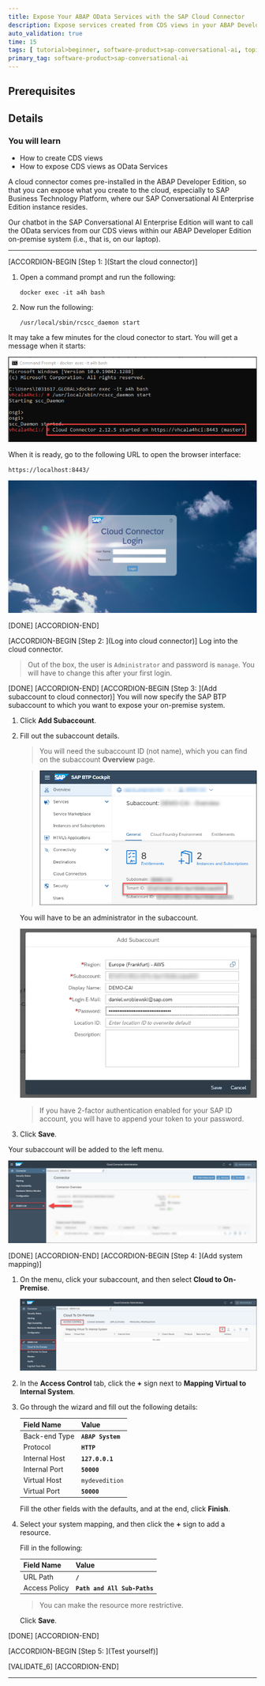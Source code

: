```yaml
---
title: Expose Your ABAP OData Services with the SAP Cloud Connector
description: Expose services created from CDS views in your ABAP Developer Edition so that your SAP Conversational AI Enterprise Edition can call them.
auto_validation: true
time: 15
tags: [ tutorial>beginner, software-product>sap-conversational-ai, topic>artificial-intelligence, topic>machine-learning, software-product>sap-business-technology-platform, programming-tool>abap-development]
primary_tag: software-product>sap-conversational-ai
---
```


## Prerequisites

## Details
### You will learn
- How to create CDS views
- How to expose CDS views as OData Services

A cloud connector comes pre-installed in the ABAP Developer Edition, so that you can expose what you create to the cloud, especially to SAP Business Technology Platform, where our SAP Conversational AI Enterprise Edition instance resides.

Our chatbot in the SAP Conversational AI Enterprise Edition will want to call the OData services from our CDS views within our ABAP Developer Edition on-premise system (i.e., that is, on our laptop).   

---

[ACCORDION-BEGIN [Step 1: ](Start the cloud connector)]

1. Open a command prompt and run the following:

    ```Shell
    docker exec -it a4h bash
    ```

2. Now run the following:

    ```Shell
    /usr/local/sbin/rcscc_daemon start
    ```
It may take a few minutes for the cloud conector to start. You will get a message when it starts:

![Cloud connector started](cc-started.png)

When it is ready, go to the following URL to open the browser interface:

```
https://localhost:8443/
```

![Cloud connector login screen](cc-login.png)


[DONE]
[ACCORDION-END]

[ACCORDION-BEGIN [Step 2: ](Log into cloud connector)]
Log into the cloud connector.

>Out of the box, the user is `Administrator` and password is `manage`. You will have to change this after your first login.

[DONE]
[ACCORDION-END]
[ACCORDION-BEGIN [Step 3: ](Add subaccount to cloud connector)]
You will now specify the SAP BTP subaccount to which you want to expose your on-premise system.

1. Click **Add Subaccount**.

2. Fill out the subaccount details.

    >You will need the subaccount ID (not name), which you can find on the subaccount **Overview** page.

    >    ![Subaccount ID](subaccount-id.png)

    You will have to be an administrator in the subaccount.

    ![Add subaccount](cc-add-subaccount.png)

    >If you have 2-factor authentication enabled for your SAP ID account, you will have to append your token to your password.

3. Click **Save**.

Your subaccount will be added to the left menu.

![Subaccount in menu](cc-subaccount-in-menu.png)



[DONE]
[ACCORDION-END]
[ACCORDION-BEGIN [Step 4: ](Add system mapping)]
1. On the menu, click your subaccount, and then select **Cloud to On-Premise**.

    ![Access control](access.png)

2. In the **Access Control** tab, click the **+** sign next to **Mapping Virtual to Internal System**.

2. Go through the wizard and fill out the following details:

    |  Field Name     | Value
    |  :------------- | :-------------
    |  Back-end Type           | **`ABAP System`**
    |  Protocol           | **`HTTP`**
    |  Internal Host    | **`127.0.0.1`**
    |  Internal Port          | **`50000`**
    |  Virtual Host    |  `mydevedition`
    |  Virtual Port | **`50000`**

    Fill the other fields with the defaults, and at the end, click **Finish**.

3. Select your system mapping, and then click the **+** sign to add a resource.

    Fill in the following:

    |  Field Name     | Value
    |  :------------- | :-------------
    |  URL Path           | **`/`**
    |  Access Policy           | **`Path and All Sub-Paths`**

    >You can make the resource more restrictive.

    Click **Save**.

[DONE]
[ACCORDION-END]

[ACCORDION-BEGIN [Step 5: ](Test yourself)]

[VALIDATE_6]
[ACCORDION-END]



---

